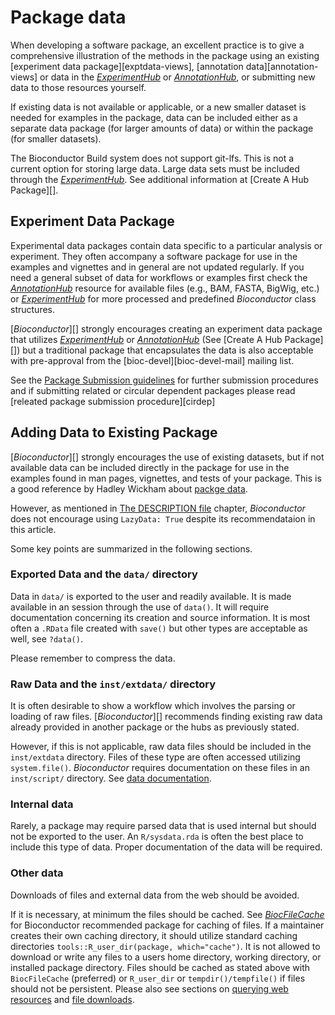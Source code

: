 # Package data

When developing a software package, an excellent practice is to give a comprehensive illustration of the methods in the package using an existing \[experiment data package\]\[exptdata-views\], \[annotation data\]\[annotation-views\] or data in the *[ExperimentHub](https://bioconductor.org/packages/3.15/ExperimentHub)* or *[AnnotationHub](https://bioconductor.org/packages/3.15/AnnotationHub)*, or submitting new data to those resources yourself.

If existing data is not available or applicable, or a new smaller dataset is needed for examples in the package, data can be included either as a separate data package (for larger amounts of data) or within the package (for smaller datasets).

The Bioconductor Build system does not support git-lfs. This is not a current option for storing large data. Large data sets must be included through the *[ExperimentHub](https://bioconductor.org/packages/3.15/ExperimentHub)*. See additional information at \[Create A Hub Package\]\[\].

## Experiment Data Package

Experimental data packages contain data specific to a particular analysis or experiment. They often accompany a software package for use in the examples and vignettes and in general are not updated regularly. If you need a general subset of data for workflows or examples first check the *[AnnotationHub](https://bioconductor.org/packages/3.15/AnnotationHub)* resource for available files (e.g., BAM, FASTA, BigWig, etc.) or *[ExperimentHub](https://bioconductor.org/packages/3.15/ExperimentHub)* for more processed and predefined *Bioconductor* class structures.

\[*Bioconductor*\]\[\] strongly encourages creating an experiment data package that utilizes *[ExperimentHub](https://bioconductor.org/packages/3.15/ExperimentHub)* or *[AnnotationHub](https://bioconductor.org/packages/3.15/AnnotationHub)* (See \[Create A Hub Package\]\[\]) but a traditional package that encapsulates the data is also acceptable with pre-approval from the \[bioc-devel\]\[bioc-devel-mail\] mailing list.

See the [Package Submission guidelines](#bioconductor-package-submissions) for further submission procedures and if submitting related or circular dependent packages please read \[releated package submission procedure\]\[cirdep\]

## Adding Data to Existing Package

\[*Bioconductor*\]\[\] strongly encourages the use of existing datasets, but if not available data can be included directly in the package for use in the examples found in man pages, vignettes, and tests of your package. This is a good reference by Hadley Wickham about [packge data](http://r-pkgs.had.co.nz/data.html).

However, as mentioned in [The DESCRIPTION file](#description-lazydata) chapter, *Bioconductor* does not encourage using `LazyData: True` despite its recommendataion in this article.

Some key points are summarized in the following sections.

### Exported Data and the `data/` directory

Data in `data/` is exported to the user and readily available. It is made available in an <i class="fab fa-r-project"></i> session through the use of `data()`. It will require documentation concerning its creation and source information. It is most often a `.RData` file created with `save()` but other types are acceptable as well, see `?data()`.

Please remember to compress the data.

### Raw Data and the `inst/extdata/` directory

It is often desirable to show a workflow which involves the parsing or loading of raw files. \[*Bioconductor*\]\[\] recommends finding existing raw data already provided in another package or the hubs as previously stated.

However, if this is not applicable, raw data files should be included in the `inst/extdata` directory. Files of these type are often accessed utilizing `system.file()`. *Bioconductor* requires documentation on these files in an `inst/script/` directory. See [data documentation](#doc-inst-script).

### Internal data

Rarely, a package may require parsed data that is used internal but should not be exported to the user. An `R/sysdata.rda` is often the best place to include this type of data. Proper documentation of the data will be required.

### Other data

Downloads of files and external data from the web should be avoided.

If it is necessary, at minimum the files should be cached. See *[BiocFileCache](https://bioconductor.org/packages/3.15/BiocFileCache)* for Bioconductor recommended package for caching of files. If a maintainer creates their own caching directory, it should utilize standard caching directories `tools::R_user_dir(package, which="cache")`. It is not allowed to download or write any files to a users home directory, working directory, or installed package directory. Files should be cached as stated above with `BiocFileCache` (preferred) or `R_user_dir` or `tempdir()/tempfile()` if files should not be persistent. Please also see sections on [querying web resources](#querying-web-resources) and [file downloads](#web-querying-and-file-caching).
